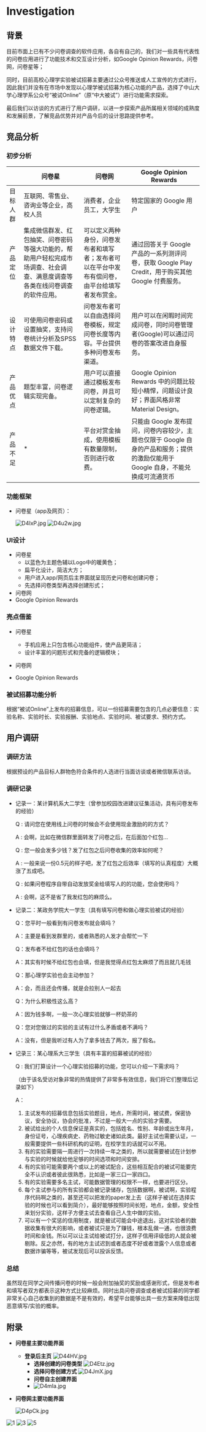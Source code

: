 # Investigation




## 背景

目前市面上已有不少问卷调查的软件应用，各自有自己的，我们对一些具有代表性的问卷应用进行了功能技术和交互设计分析，如Google Opinion Rewards，问卷网，问卷星等；

同时，目前高校心理学实验被试招募主要通过公众号推送或人工宣传的方式进行，因此我们并没有在市场中发现以心理学被试招募为核心功能的产品，选择了中山大学心理学系公众号“被试Online”（原“中大被试”）进行功能需求探索。

最后我们以访谈的方式进行了用户调研，以进一步探索产品所属相关领域的成熟度和发展前景，了解竞品优势并对产品今后的设计思路提供参考。



## 竞品分析

### 初步分析

|          | 问卷星                                                       | 问卷网                                                       | Google Opinion Rewards                                       |
| -------- | ------------------------------------------------------------ | ------------------------------------------------------------ | ------------------------------------------------------------ |
| 目标人群 | 互联网、零售业、咨询业等企业，高校人员                       | 消费者，企业员工，大学生                                     | 特定国家的 Google 用户                                       |
| 产品定位 | 集成微信群发、红包抽奖、问卷密码等强大功能的，帮助用户轻松完成市场调查、社会调查、满意度调查等各类在线问卷调查的软件应用。 | 可以定义两种身份，问卷发布者和填写者；发布者可以在平台中发布有偿问卷，由平台给填写者发布赏金。 | 通过回答关于 Google 产品的一系列测评问卷，获取 Google Play Credit，用于购买其他 Google 付费服务。 |
| 设计特点 | 可使用问卷密码或设置抽奖，支持问卷统计分析及SPSS数据文件下载。 | 问卷发布者可以自由选择问卷模板，规定问卷长度等内容。平台提供多种问卷发布渠道。 | 用户可以在闲暇时间完成问卷，同时问卷管理者(Google)可以通过问卷的答案改进自身服务。 |
| 产品优点 | 题型丰富，问卷逻辑实现完备。                                 | 用户可以直接通过模板发布问卷，并且可以定制复杂的问卷逻辑。   | Google Opinion Rewards 中的问题比较短小精悍，问题设计良好；界面风格非常 Material Design。 |
| 产品不足 | *                                                            | 平台对赏金抽成，使用模板有数量限制，否则进行收费。           | 只能由 Google 发布提问，问卷内容较少，主题也仅限于 Google 自身的产品和服务；提供的激励仅能用于 Google 自身，不能兑换成可流通货币 |



### 功能框架

- 问卷星（app及网页）：

  ![D4IxP.jpg](https://ww1.yunjiexi.club/2019/03/19/D4IxP.jpg)
  ![D4u2w.jpg](https://ww1.yunjiexi.club/2019/03/19/D4u2w.jpg)



### UI设计

- 问卷星
  - 以蓝色为主题色辅以Logo中的暖黄色；
  - 扁平化设计，简洁大方；
  -  用户进入app/网页后主界面就呈现历史问卷和创建问卷；
  - 先选择问卷类型再选择创建形式；
- 问卷网
- Google Opinion Rewards

### 亮点借鉴

- 问卷星

  - 手机应用上只包含核心功能组件，使产品更简洁；
  - 设计丰富的问题形式和完备的逻辑模块；

- 问卷网

- Google Opinion Rewards

  

### 被试招募功能分析

根据“被试Online”上发布的招募信息，可以一份招募需要包含的几点必要信息：实验名称、实验时长、实验报酬、实验地点、实验时间、被试要求、预约方式。

## 用户调研

### 调研方法

根据预设的产品目标人群物色符合条件的人选进行当面访谈或者微信联系访谈。

### 调研记录

- 记录一：某计算机系大二学生（曾参加校园改进建议征集活动，具有问卷发布的经验）

  Q : 请问您在使用线上问卷的时候会不会使用现金激励的的方式？

  A : 会啊，比如在微信群里面转发了问卷之后，在后面加个红包...

  Q : 您一般会发多少钱？发了红包之后问卷收集的效率如何呢？

  A : 一般来说一份0.5元的样子吧，发了红包之后效率（填写的认真程度）大概涨了五成吧。

  Q : 如果问卷程序自带自动发放奖金给填写人的的功能，您会使用吗？

  A : 会啊，这不是省了我发红包的麻烦么。

  

- 记录二：某政务学院大一学生（具有填写问卷和做心理实验被试的经验）

  Q：您平时一般看到有问卷发布就会填吗？

  A：主要是看到发群里的，或者熟悉的人发才会帮忙一下

  Q：发布者不给红包的话也会填吗？

  A：其实有时候不给红包也会填，但是我觉得点红包太麻烦了而且就几毛钱

  Q：那心理学实验也会主动参加？

  A：会，而且还会传播，就是会拉别人一起去

  Q：为什么积极性这么高？

  A：因为钱多啊，一般一次心理实验就够一杯奶茶的

  Q：您对您做过的实验的主试有过什么矛盾或者不满吗？

  A：没有，但是我听过有人为了拿多钱去了两次，报了假名。

  

- 记录三：某心理系大三学生（具有丰富的招募被试的经验）

  Q : 我们打算设计一个心理实验招募的功能，您可以介绍一下需求吗？

  （由于该名受访对象非常的热情提供了非常多有效信息，我们将它们整理后记录如下）

  A：

  1. 主试发布的招募信息包括实验题目，地点，所需时间，被试费，保密协议，安全协议，协会的批准，不过是一般大一点的实验才需要。
  2. 被试给出的个人信息保证是真实的，包括姓名、性别、年龄或出生年月，身份证号，心理疾病史、药物过敏史诸如此类。最好主试也需要认证，一般需要提供一些科研机构的证明，在校学生的话就可以不用。
  3. 有的实验需要隔一周进行一次持续一年之类的，所以就需要被试在计划参与实验的时候就给他足够的时间选项和时间安排。
  4. 有的实验可能需要两个或以上的被试配合，这些相互配合的被试可能要完全不认识或者彼此很熟悉，比如是一家三口一家四口。
  5. 有的实验需要多名主试，可能数据管理的权限不一样，也要进行区分。
  6. 每个主试参与的所有实验都会被记录储存，包括数据啊，被试啊，实验程序代码啊之类的，甚至还可以把发的paper发上去（这样子被试在选择实验的时候也可以看到简介），最好能够按照时间长短，地点，金额，安全性来划分实验，这样子方便主试去查看自己人生中做的实验。
  7. 可以有一个奖惩的信用制度，就是被试可能会中途退出，这对实验者的数据收集有很大的影响，或者被试只是为了赚钱，根本乱做一通，也很浪费时间和金钱。所以可以让主试给被试打分，这样子信用评级低的人就会被剔除。反之亦然，有的地方主试迟到或者态度不好或者泄露个人信息或者数据诈骗等等，被试发现后可以投诉反馈。

### 总结

虽然现在同学之间传播问卷的时候一般会附加抽奖的奖励或感谢形式，但是发布者和填写者双方都表示这种方式比较麻烦。同时出具问卷调查或者被试招募的同学都非常关心自己收集到的数据是不是有效的，希望平台能够出具一些方案来降低出现恶意填写/实验的概率。



## 附录

- **问卷星主要功能界面**

  - **登录后主页**
    ![D44HV.jpg](https://ww1.yunjiexi.club/2019/03/19/D44HV.jpg)
    - **选择创建的问卷类型**
      ![D4Etz.jpg](https://ww1.yunjiexi.club/2019/03/19/D4Etz.jpg)
    - **选择问卷创建方式**
      ![D4JmX.jpg](https://ww1.yunjiexi.club/2019/03/19/D4JmX.jpg)
    - **问卷自主创建界面**
    - ![D4mIa.jpg](https://ww1.yunjiexi.club/2019/03/19/D4mIa.jpg)

- **问卷网主要功能界面**

  ![D4pCk.jpg](https://ww1.yunjiexi.club/2019/03/19/D4pCk.jpg)

![1](https://www.wenjuan.com/static/v3/scene_assess/img/pc/4-img.png)
![3](https://www.wenjuan.com/static/v3/scene_assess/img/pc/7-img.png)
![5](https://www.wenjuan.com/static/v3/scene_assess/img/pc/9-img.png)